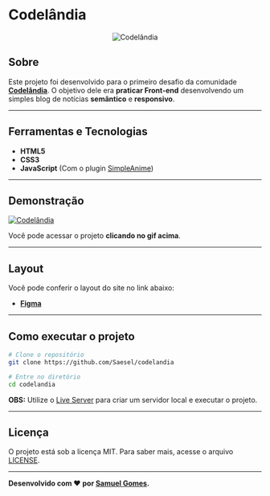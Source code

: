 # Codelândia
<p align="center">
	<img src="https://i.imgur.com/RjUNlyv.png" alt="Codelândia" title="Codelândia">
</p>

## Sobre   
Este projeto foi desenvolvido para o primeiro desafio da comunidade **[Codelândia](https://discord.com/invite/QevDJqCzaY)**. O objetivo dele era **praticar Front-end** desenvolvendo um simples blog de notícias **semântico** e **responsivo**.

---

## Ferramentas e Tecnologias
- **HTML5**
- **CSS3**
- **JavaScript** (Com o plugin [SimpleAnime](https://github.com/origamid/simple-anime))

---

## Demonstração
[![Codelândia](https://media.giphy.com/media/HDooAH4gfOj3YKpHe7/giphy.gif)](https://saesel.github.io/codelandia/ "Clique para acessar o projeto")   

Você pode acessar o projeto **clicando no gif acima**.

---

## Layout
Você pode conferir o layout do site no link abaixo:
- **[Figma](https://www.figma.com/file/Yb9IBH56g7T1hdIyZ3BMNO/Codel%C3%A2ndia-Desafios?node-id=0%3A1)**

---

## Como executar o projeto

```bash
# Clone o repositório
git clone https://github.com/Saesel/codelandia

# Entre no diretório
cd codelandia
```
**OBS:** Utilize o [Live Server](https://marketplace.visualstudio.com/items?itemName=ritwickdey.LiveServer) para criar um servidor local e executar o projeto.

---

## Licença

O projeto está sob a licença MIT. Para saber mais, acesse o arquivo [LICENSE](https://github.com/Saesel/arlene-esquivel/blob/main/LICENSE).

---

**Desenvolvido com ❤ por [Samuel Gomes](https://github.com/Saesel/).**
